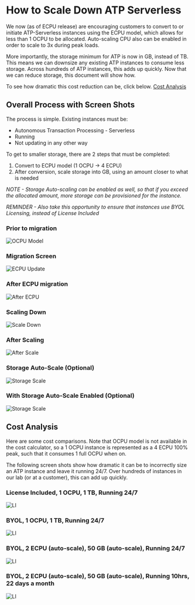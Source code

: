 # How to Scale Down ATP Serverless

We now (as of ECPU release) are encouraging customers to convert to or initiate ATP-Serverless instances using the ECPU model, which allows for less than 1 OCPU to be allocated.  Auto-scaling CPU also can be enabled in order to scale to 3x during peak loads.

More importantly, the storage minimum for ATP is now in GB, instead of TB.  This means we can downsize any existing ATP instances to consume less storage.  Across hundreds of ATP instances, this adds up quickly.  Now that we can reduce storage, this document will show how.

To see how dramatic this cost reduction can be, click below.
[Cost Analysis](#cost-analysis)

## Overall Process with Screen Shots

The process is simple.  Existing instances must be:
* Autonomous Transaction Processing - Serverless
* Running
* Not updating in any other way

To get to smaller storage, there are 2 steps that must be completed:
1) Convert to ECPU model (1 OCPU -> 4 ECPU)
2) After conversion, scale storage into GB, using an amount closer to what is needed

*NOTE - Storage Auto-scaling can be enabled as well, so that if you exceed the allocated amount, more storage can be provisioned for the instance.*

*REMINDER - Also take this opportunity to ensure that instances use BYOL Licensing, instead of License Included*

### Prior to migration

![OCPU Model](images/1-ATP-S-OCPU.png)

### Migration Screen

![ECPU Update](images/2-ATP-S-Update.png)

### After ECPU migration

![After ECPU](images/3-ATP-S-After-Update.png)

### Scaling Down

![Scale Down](images/4-ATP-S-Scale-Down.png)

### After Scaling

![After Scale](images/5-ATP-S-After-Scale-Down.png)

### Storage Auto-Scale (Optional)

![Storage Scale](images/6-ATP-S-Auto-Scale-Storage.png)

### With Storage Auto-Scale Enabled (Optional)

![Storage Scale](images/7-ATP-S-Auto-Scale-Storage-Enabled.png)

## Cost Analysis

Here are some cost comparisons.  Note that OCPU model is not available in the cost calculator, so a 1 OCPU instance is represented as a 4 ECPU 100% peak, such that it consumes 1 full OCPU when on.

The following screen shots show how dramatic it can be to incorrectly size an ATP instance and leave it running 24/7.  Over hundreds of instances in our lab (or at a customer), this can add up quickly.

### License Included, 1 OCPU, 1 TB, Running 24/7

![LI](images/ATP-LI-Unscaled.png)

### BYOL, 1 OCPU, 1 TB, Running 24/7

![LI](images/ATP-BYOL-Unscaled.png)

### BYOL, 2 ECPU (auto-scale), 50 GB (auto-scale), Running 24/7

![LI](images/ATP-BYOL-Scaled-Down.png)

### BYOL, 2 ECPU (auto-scale), 50 GB (auto-scale), Running 10hrs, 22 days a month

![LI](images/ATP-BYOL-Scaled-Limited-Uptime.png)
